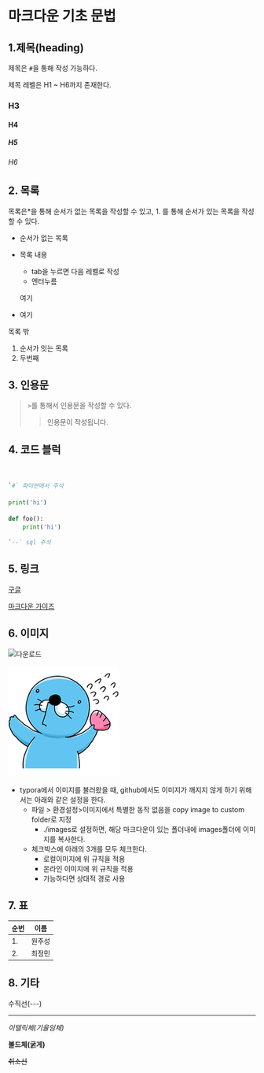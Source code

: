 # 마크다운 기초 문법

## 1.제목(heading)

제목은 `#`을 통해 작성 가능하다.

제목 레벨은 H1 ~ H6까지 존재한다.

### H3

#### H4

##### H5

###### H6



## 2. 목록

목록은*을 통해 순서가 없는 목록을 작성할 수 있고, 1. 를 통해 순서가 있는 목록을 작성할 수 있다.

* 순서가 없는 목록

* 목록 내용

  * tab을 누르면 다음 레벨로 작성
  * 엔터누름

  여기

* 여기

목록 밖

1. 순서가 잇는 목록
2. 두번째

## 3. 인용문

> `>`를 통해서 인용문을 작성할 수 있다.
>
> > 인용문이 작성됩니다.

## 4. 코드 블럭

```python


`#` 파이썬에서 주석

print('hi')

def foo():
    print('hi')
```

```sql
`--` sql 주석
```

## 5. 링크

[구글](http://google.com)

[마크다운 가이즈](https://guides.github.com/features/mastering-markdown/)

## 6. 이미지

![다운로드](C:\Users\student\Desktop\다운로드.png)





![다운로드](images/다운로드.png)

* typora에서 이미지를 불러왔을 때, github에서도 이미지가 깨지지 않게 하기 위해서는 아래와 같은 설정을 한다.
  * 파일 > 환경설정>이미지에서 특별한 동작 없음을 copy image to custom folder로 지정
    * ./images로 설정하면, 해당 마크다운이 있는 폴더내에 images폴더에 이미지를 복사한다.
  * 체크박스에 아래의 3개를 모두 체크한다.
    * 로컬이미지에 위 규칙을 적용
    * 온라인 이미지에 위 규칙을 적용
    * 가능하다면 상대적 경로 사용

## 7. 표

| 순번 | 이름   |
| ---- | ------ |
| 1.   | 원주성 |
| 2.   | 최정민 |

## 8. 기타

수직선(---)

---

*이텔릭체(기울임체)*

**볼드체(굵게)**

~~취소선~~

